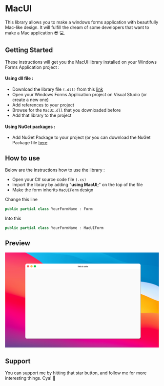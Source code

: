 #  MacUI

This library allows you to make a windows forms application with beautifully Mac-like design. It will fulfill the dream of some developers that want to make a Mac application 😎 💻.

## Getting Started
These instructions will get you the MacUI library installed on your Windows Forms Application project :

#### Using dll file :
- Download the library file `(.dll)` from this [link](https://github.com/gavrielsatrio/MacUI/raw/main/MacUI.dll)
- Open your Windows Forms Application project on Visual Studio (or create a new one)
- Add references to your project
- Browse for the `MacUI.dll` that you downloaded before
- Add that library to the project

#### Using NuGet packages :
- Add NuGet Package to your project (or you can download the NuGet Package file [here](https://www.nuget.org/packages/MacUI/)


## How to use
Below are the instructions how to use the library :
- Open your C# source code file `(.cs)`
- Import the library by adding "**using MacUI;**" on the top of the file
- Make the form inherits `MacUIForm` design

Change this line
```cs
public partial class YourFormName : Form
```
  Into this
```cs
public partial class YourFormName : MacUIForm
```


## Preview
![Example application preview](https://raw.githubusercontent.com/gavrielsatrio/MacUI/main/Preview.png "MacUI-Kit Application Preview")

## Support
You can support me by hitting that star button, and follow me for more interesting things. Cya! 👋
